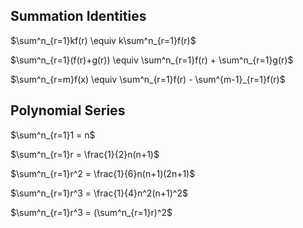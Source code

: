 ## Summation Identities
$\sum^n_{r=1}kf(r) \equiv k\sum^n_{r=1}f(r)$

$\sum^n_{r=1}(f(r)+g(r)) \equiv \sum^n_{r=1}f(r) + \sum^n_{r=1}g(r)$

$\sum^n_{r=m}f(x) \equiv \sum^n_{r=1}f(r) - \sum^{m-1}_{r=1}f(r)$
## Polynomial Series
$\sum^n_{r=1}1 = n$

$\sum^n_{r=1}r = \frac{1}{2}n(n+1)$

$\sum^n_{r=1}r^2 = \frac{1}{6}n(n+1)(2n+1)$

$\sum^n_{r=1}r^3 = \frac{1}{4}n^2(n+1)^2$

$\sum^n_{r=1}r^3 = (\sum^n_{r=1}r)^2$

